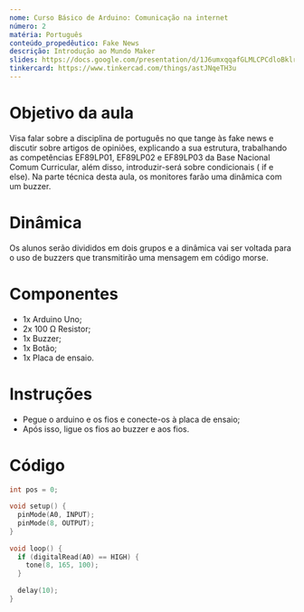 ```yaml
---
nome: Curso Básico de Arduino: Comunicação na internet
número: 2
matéria: Português
conteúdo_propedêutico: Fake News
descrição: Introdução ao Mundo Maker
slides: https://docs.google.com/presentation/d/1J6umxqqafGLMLCPCdloBklrk7hnCiPPe
tinkercard: https://www.tinkercad.com/things/astJNqeTH3u
---
```


# Objetivo da aula
Visa falar sobre a disciplina de português no que tange às fake news e discutir sobre artigos de opiniões, explicando a sua estrutura, trabalhando as competências EF89LP01, EF89LP02 e EF89LP03 da Base Nacional Comum Curricular, além disso, introduzir-será sobre condicionais ( if e else). Na parte técnica desta aula, os monitores farão uma dinâmica com um buzzer.


# Dinâmica
Os alunos serão divididos em dois grupos e a dinâmica vai ser voltada para o uso de buzzers que transmitirão uma mensagem em código morse.

# Componentes

- 1x Arduino Uno;
- 2x 100 Ω Resistor;
- 1x Buzzer;
- 1x Botão;
- 1x Placa de ensaio.

# Instruções

- Pegue o arduino e os fios e conecte-os à placa de ensaio;
- Após isso, ligue os fios ao buzzer e aos fios.

# Código

```c++
int pos = 0;
 
void setup() {
  pinMode(A0, INPUT);
  pinMode(8, OUTPUT);
}
 
void loop() {
  if (digitalRead(A0) == HIGH) {
    tone(8, 165, 100); 
  }
  
  delay(10);
}
```
